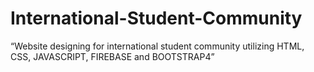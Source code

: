 # International-Student-Community
“Website designing for international student community utilizing HTML, CSS, JAVASCRIPT, FIREBASE and BOOTSTRAP4”  
